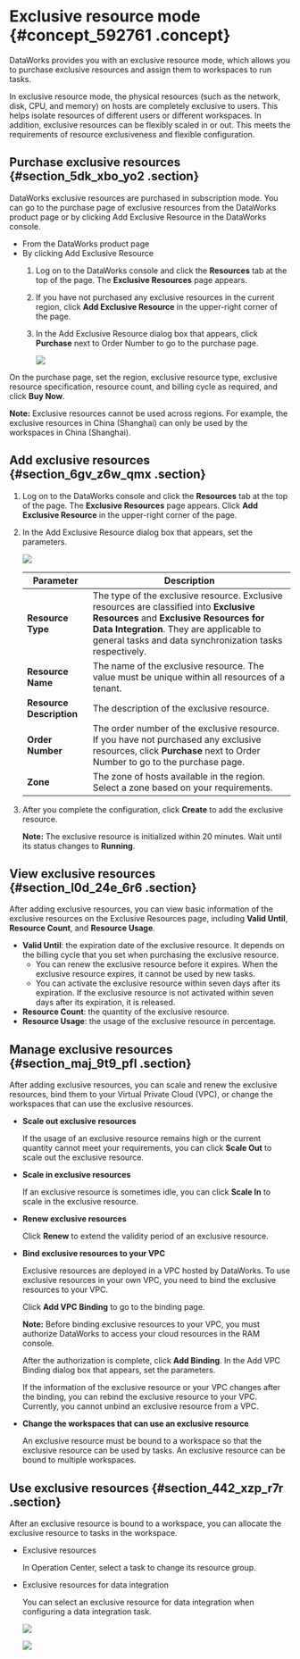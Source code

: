 # Exclusive resource mode {#concept_592761 .concept}

DataWorks provides you with an exclusive resource mode, which allows you to purchase exclusive resources and assign them to workspaces to run tasks.

In exclusive resource mode, the physical resources \(such as the network, disk, CPU, and memory\) on hosts are completely exclusive to users. This helps isolate resources of different users or different workspaces. In addition, exclusive resources can be flexibly scaled in or out. This meets the requirements of resource exclusiveness and flexible configuration.

## Purchase exclusive resources {#section_5dk_xbo_yo2 .section}

DataWorks exclusive resources are purchased in subscription mode. You can go to the purchase page of exclusive resources from the DataWorks product page or by clicking Add Exclusive Resource in the DataWorks console.

-   From the DataWorks product page
-   By clicking Add Exclusive Resource
    1.  Log on to the DataWorks console and click the **Resources** tab at the top of the page. The **Exclusive Resources** page appears.
    2.  If you have not purchased any exclusive resources in the current region, click **Add Exclusive Resource** in the upper-right corner of the page.
    3.  In the Add Exclusive Resource dialog box that appears, click **Purchase** next to Order Number to go to the purchase page.

        ![](http://static-aliyun-doc.oss-cn-hangzhou.aliyuncs.com/assets/img/474487/156637747948915_en-US.png)


On the purchase page, set the region, exclusive resource type, exclusive resource specification, resource count, and billing cycle as required, and click **Buy Now**.

**Note:** Exclusive resources cannot be used across regions. For example, the exclusive resources in China \(Shanghai\) can only be used by the workspaces in China \(Shanghai\).

## Add exclusive resources {#section_6gv_z6w_qmx .section}

1.  Log on to the DataWorks console and click the **Resources** tab at the top of the page. The **Exclusive Resources** page appears. Click **Add Exclusive Resource** in the upper-right corner of the page.
2.  In the Add Exclusive Resource dialog box that appears, set the parameters.

    ![](http://static-aliyun-doc.oss-cn-hangzhou.aliyuncs.com/assets/img/474487/156637747948927_en-US.png)

    |Parameter|Description|
    |---------|-----------|
    |**Resource Type**|The type of the exclusive resource. Exclusive resources are classified into **Exclusive Resources** and **Exclusive Resources for Data Integration**. They are applicable to general tasks and data synchronization tasks respectively.|
    |**Resource Name**|The name of the exclusive resource. The value must be unique within all resources of a tenant.|
    |**Resource Description**|The description of the exclusive resource.|
    |**Order Number**|The order number of the exclusive resource. If you have not purchased any exclusive resources, click **Purchase** next to Order Number to go to the purchase page.|
    |**Zone**|The zone of hosts available in the region. Select a zone based on your requirements.|

3.  After you complete the configuration, click **Create** to add the exclusive resource.

    **Note:** The exclusive resource is initialized within 20 minutes. Wait until its status changes to **Running**.


## View exclusive resources {#section_l0d_24e_6r6 .section}

After adding exclusive resources, you can view basic information of the exclusive resources on the Exclusive Resources page, including **Valid Until**, **Resource Count**, and **Resource Usage**.

-   **Valid Until**: the expiration date of the exclusive resource. It depends on the billing cycle that you set when purchasing the exclusive resource.
    -   You can renew the exclusive resource before it expires. When the exclusive resource expires, it cannot be used by new tasks.
    -   You can activate the exclusive resource within seven days after its expiration. If the exclusive resource is not activated within seven days after its expiration, it is released.
-   **Resource Count**: the quantity of the exclusive resource.
-   **Resource Usage**: the usage of the exclusive resource in percentage.

## Manage exclusive resources {#section_maj_9t9_pfl .section}

After adding exclusive resources, you can scale and renew the exclusive resources, bind them to your Virtual Private Cloud \(VPC\), or change the workspaces that can use the exclusive resources.

-   **Scale out exclusive resources** 

    If the usage of an exclusive resource remains high or the current quantity cannot meet your requirements, you can click **Scale Out** to scale out the exclusive resource.

-   **Scale in exclusive resources** 

    If an exclusive resource is sometimes idle, you can click **Scale In** to scale in the exclusive resource.

-   **Renew exclusive resources** 

    Click **Renew** to extend the validity period of an exclusive resource.

-   **Bind exclusive resources to your VPC** 

    Exclusive resources are deployed in a VPC hosted by DataWorks. To use exclusive resources in your own VPC, you need to bind the exclusive resources to your VPC.

    Click **Add VPC Binding** to go to the binding page.

    **Note:** Before binding exclusive resources to your VPC, you must authorize DataWorks to access your cloud resources in the RAM console.

    After the authorization is complete, click **Add Binding**. In the Add VPC Binding dialog box that appears, set the parameters.

    If the information of the exclusive resource or your VPC changes after the binding, you can rebind the exclusive resource to your VPC. Currently, you cannot unbind an exclusive resource from a VPC.

-   **Change the workspaces that can use an exclusive resource** 

    An exclusive resource must be bound to a workspace so that the exclusive resource can be used by tasks. An exclusive resource can be bound to multiple workspaces.


## Use exclusive resources {#section_442_xzp_r7r .section}

After an exclusive resource is bound to a workspace, you can allocate the exclusive resource to tasks in the workspace.

-   Exclusive resources

    In Operation Center, select a task to change its resource group.

-   Exclusive resources for data integration

    You can select an exclusive resource for data integration when configuring a data integration task.

    ![](http://static-aliyun-doc.oss-cn-hangzhou.aliyuncs.com/assets/img/474487/156637748148969_en-US.png)

    ![](http://static-aliyun-doc.oss-cn-hangzhou.aliyuncs.com/assets/img/474487/156637748248972_en-US.png)


